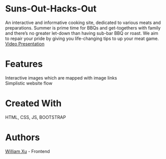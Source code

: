 # Suns-Out-Hacks-Out
An interactive and informative cooking site, dedicated to various meats and preparations. Summer is prime time for BBQs and get-togethers with family and there’s no greater let-down than having sub-bar BBQ or roast. We aim to repair your pride by giving you life-changing tips to up your meat game.
[Video Presentation](https://www.youtube.com/watch?v=xcVju0oCvbo&feature=youtu.be "ShareNet Presentation")

# Features

Interactive images which are mapped with image links </br>
Simplistic website flow </br>

# Created With

HTML, CSS, JS, BOOTSTRAP </br>

# Authors

[William Xu](https://github.com/williamrx05 "williamrx05 GitHub Profile") - Frontend </br>
